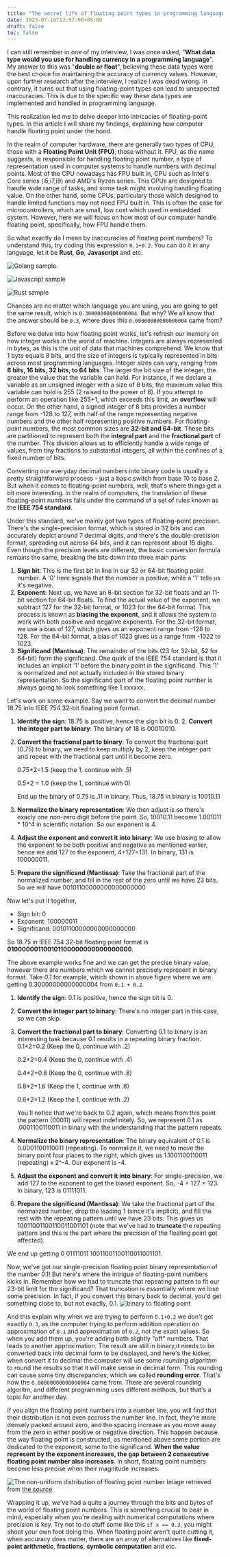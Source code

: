 ```yaml
---
title: "The secret life of floating point types in programming language"
date: 2023-07-16T12:57:00+08:00
draft: false
toc: false
---
```


I can still remember in one of my interview, I was once asked, "**What data type would you use for handling currency in a programming language**". My answer to this was "**double or float**", believing these data types were the best choice
for maintaining the accuracy of currency values. However, upon further research after the interview, I realize I was dead wrong. In contrary, it turns out that using floating-point types can lead to unexpected inaccuracies. This is due to
the specific way these data types are implemented and handled in programming language.

This realization led me to delve deeper into intricacies of floating-point types. In this article I will share my findings, explaining how computer handle floating point under the hood.

In the realm of computer hardware, there are generally two types of CPU; those with a **Floating Point Unit (FPU)**, those without it. FPU, as the name suggests, is responsible for handling floating point number, a type of representation used in computer systems to handle numbers with decimal points. Most of the CPU nowadays has FPU built in, CPU such as Intel's Core series (i5,i7,i9) and AMD's Ryzen
series. This CPUs are designed to handle wide range of tasks, and some task might involving handling floating value. On the other hand, some CPUs, particulary those which designed to handle limited functions may not need FPU built in. This is often the case for microcontrollers, which are small, low cost which used in embedded system. However, here we will focus on how most of our computer handle floating point, specifically, how FPU handle them.

So what exactly do I mean by inaccuracies of floating point numbers? To understand this, try coding this expression `0.1+0.2`. You can do it in any language, let it be **Rust**, **Go**, **Javascript** and etc.

![Golang sample](floating-point-sample.png)

![Javascript sample](floating-point-sample2.png)

![Rust sample](floating-point-sample3.png)

Chances are no matter which language you are using, you are going to get the same result, which is `0.30000000000000004`. But why? We all know that the answer should be `0.3`, where does this `0.00000000000000004` came from?

Before we delve into how floating point works, let's refresh our memory on how integer works in the world of machine. Integers are always represented in bytes, as this is the unit of data that machines comprehend. We know that 1 byte equals 8 bits, and the size of integers is typically represented in bits across most programming languages.
Integer sizes can vary, ranging from **8 bits, 16 bits, 32 bits, to 64 bits**. The larger the bit size of the integer, the greater the value that the variable can hold. For instance, if we declare a variable as an unsigned integer with a size of 8 bits, the maximum value this variable can hold is 255 (2 raised to the power of 8). If you attempt to perform an operation like 255+1, which exceeds this limit, an **overflow** will occur. On the other hand, a signed integer of 8 bits provides a number range from -128 to 127, with half of the range representing negative numbers and the other half representing positive numbers. For floating-point numbers, the most common sizes are **32-bit and 64-bit**. These bits are partitioned to represent both the **integral part** and the **fractional part** of the number. This division allows us to efficiently handle a wide range of values, from tiny fractions to substantial integers, all within the confines of a fixed number of bits.

Converting our everyday decimal numbers into binary code is usually a pretty straightforward process - just a basic switch from base 10 to base 2. But when it comes to floating-point numbers, well, that's where things get a bit more interesting. In the realm of computers, the translation of these floating-point numbers falls under the command of a set of rules known as the **IEEE 754 standard**.

Under this standard, we've mainly got two types of floating-point precision. There's the single-precision format, which is stored in 32 bits and can accurately depict around 7 decimal digits, and there's the double-precision format, spreading out across 64 bits, and it can represent about 15 digits. Even though the precision levels are different, the basic conversion formula remains the same, breaking the bits down into three main parts:

1. **Sign bit**: This is the first bit in line in our 32 or 64-bit floating point number. A '0' here signals that the number is positive, while a '1' tells us it's negative.
2. **Exponent**: Next up, we have an 8-bit section for 32-bit floats and an 11-bit section for 64-bit floats. To find the actual value of the exponent, we subtract 127 for the 32-bit format, or 1023 for the 64-bit format. This process is known as **biasing the exponent**, and it allows the system to work with both positive and negative exponents. For the 32-bit format, we use a bias of 127, which gives us an exponent range from -128 to 128. For the 64-bit format, a bias of 1023 gives us a range from -1022 to 1023.
3. **Significand (Mantissa)**: The remainder of the bits (23 for 32-bit, 52 for 64-bit) form the significand. One quirk of the IEEE 754 standard is that it includes an implicit '1' before the binary point in the significand. This '1' is normalized and not actually included in the stored binary representation. So the significand part of the floating point number is always going to look something like 1.xxxxxx.

Let's work on some example. Say we want to convert the decimal number 18.75 into IEEE 754 32-bit floating point format.

1. **Identify the sign**: 18.75 is positive, hence the sign bit is 0. 2. **Convert the integer part to binary**: The binary of 18 is 00010010.
2. **Convert the fractional part to binary**: To convert the fractional part (0.75) to binary, we need to keep multiply by 2, keep the integer part and repeat with the fractional part until it become zero.

   0.75\*2=1.5 (keep the 1, continue with .5)

   0.5\*2 = 1.0 (keep the 1, continue with 0)

   End up the binary of 0.75 is .11 in binary. Thus, 18.75 in binary is 10010.11

3. **Normalize the binary representation**: We then adjust is so there's exacly one non-zero digit before the point. So, 10010.11 become 1.001011 \* 10^4 in scientific notation. So our exponent is 4.
4. **Adjust the exponent and convert it into binary**: We use _biasing_ to allow the exponent to be both positive and negative as mentioned earlier, hence we add 127 to the exponent, 4+127=131. In binary, 131 is 100000011.
5. **Prepare the significand (Mantissa)**: Take the fractional part of the normalized number, and fill in the rest of the zero until we have 23 bits. So we will have 00101100000000000000000

Now let's put it together,

- Sign bit: 0
- Exponent: 100000011
- Significand: 00101100000000000000000

So 18.75 in IEEE 754 32-bit floating point format is **010000001100101100000000000000000**.

The above example works fine and we can get the precise binary value, however there are numbers which we cannot precisely represent in binary format. Take _0.1_ for example, which shown in above figure where we are getting 0.30000000000000004 from `0.1 + 0.2`.

1. **Identify the sign**: 0.1 is positive, hence the sign bit is 0.
2. **Convert the integer part to binary**: There's no integer part in this case, so we can skip.
3. **Convert the fractional part to binary**: Converting 0.1 to binary is an interesting task because 0.1 results in a repeating binary fraction.
   0.1\*2=0.2 (Keep the 0, continue with .2)

   0.2\*2=0.4 (Keep the 0, continue with .4)

   0.4\*2=0.8 (Keep the 0, continue with .8)

   0.8\*2=1.6 (Keep the 1, continue with .6)

   0.6\*2=1.2 (Keep the 1, continue with .2)

   You'll notice that we're back to 0.2 again, which means from this point the pattern (00011) will repeat indefinitely. So, we represent 0.1 as .0001100110011 in binary with the understanding that the pattern repeats.

4. **Normalize the binary representation**: The binary equivalent of 0.1 is 0.0001100110011 (repeating). To normalize it, we need to move the binary point four places to the right, which gives us 1.1001100110011 (repeating) x 2^-4. Our exponent is -4.
5. **Adjust the exponent and convert it into binary**: For single-precision, we add 127 to the exponent to get the biased exponent. So, -4 + 127 = 123. In binary, 123 is 01111011.
6. **Prepare the significand (Mantissa)**: We take the fractional part of the normalized number, drop the leading 1 (since it's implicit), and fill the rest with the repeating pattern until we have 23 bits. This gives us 10011001100110011001101 (note that we've had to **truncate** the repeating pattern and this is the part where the precision of the floating point got affected).

We end up getting 0 01111011 10011001100110011001101.

Now, we've got our single-precision floating point binary representation of the number 0.1! But here's where the intrigue of floating-point numbers kicks in. Remember how we had to truncate that repeating pattern to fit our 23-bit limit for the significand? That truncation is essentially where we lose some precision. In fact, if you convert this binary back to decimal, you'd get something close to, but not exactly, 0.1.
![binary to floating point](binary-to-floating.png)

And this explain why when we are trying to perform `0.1+0.2` we don't get exactly `0.3`, as the computer trying to perform addition operation on approximation of `0.1` and approximation of `0.2`, not the exact values. So when you add them up, you're adding both slightly "off" numbers. That leads to another approximation. The result are still in binary,it needs to be converted back into decimal form to be displayed, and here's the kicker, when convert it to decimal the computer will use some _rounding algorithm_ to round the results so that it will make sense in decimal form. This rounding can cause some tiny discrepancies, which we called **rounding error**. That's how the `0.00000000000000004` came from. There are several rounding algoritm, and different programming uses different methods, but that's a topic for another day.

If you align the floating point numbers into a number line, you will find that their distribution is not even accross the number line. In fact, they're more densely packed around zero, and the spacing increase as you move away from the zero in either positive or negative direction. This happen because the way floating point is constructed, as mentioned above some portion are dedicated to the exponent, some to the significand. **When the value represent by the exponent increases, the gap between 2 consecutive floating point number also increases**. In short, floating point numbers become less precise when their magnitude increases.

![The non-uniform distribution of floating point number](The-non-uniform-distribution-of-floating-point-number.png)
Image retrieved from [the source](https://www.researchgate.net/figure/The-non-uniform-distribution-of-floating-point-numbers-implies-that-the-same-absolute_fig2_228807601)

Wrapping it up, we've had a quite a journey through the bits and bytes of the world of floating point numbers. This is something crucial to bear in mind, especially when you're dealing with numerical computations where precision is key. Try not to do stuff some like this `if x == 0.3`, you might shoot your own foot doing this. When floating point aren't quite cutting it, when accuracy does matter, there are an array of alternatives like **fixed-point arithmetic**, **fractions**, **symbolic computation** and etc.
